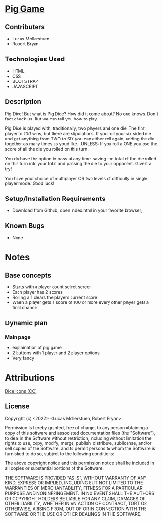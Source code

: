 # [Pig Game](https://oz-mollerstuen.github.io/pig-game)

## Contributers
* Lucas Mollerstuen
* Robert Bryan

## Technologies Used

* HTML
* CSS
* BOOTSTRAP
* JAVASCRIPT

## Description

Pig Dice! But what is Pig Dice? How did it come about? No one knows. Don't fact check us. But we can tell you how to play.

Pig Dice is played with, traditionally, two players and one die. The first player to *100* wins, but there are stipulations. If you roll your six sided die and get anything from TWO to SIX you can either roll again, adding the die together as many times as youd like...UNLESS: If you roll a ONE you ose the score of all the die you rolled on this turn.

You do have the option to pass at any time, saving the total of the die rolled on this turn into your total and passing the die to your opponent. Give it a try!

You have your choice of multiplayer OR two levels of difficulty in single player mode. Good luck!


## Setup/Installation Requirements

* Download from Github, open index.html in your favorite browser;

## Known Bugs

* None

# Notes
## Base concepts
* Starts with a player count select screen
* Each player has 2 scores
* Rolling a 1 clears the players current score
* When a player gets a score of 100 or more every other player gets a final chance

## Dynamic plan

### Main page
* explaination of pig game
* 2 buttons with 1 player and 2 player options
* Very fancy

# Attributions
[Dice icons (CC)](https://game-icons.net/tags/dice.html)

## License

Copyright (c) <2022> <Lucas Mollerstuen, Robert Bryan>

Permission is hereby granted, free of charge, to any person obtaining a copy
of this software and associated documentation files (the "Software"), to deal
in the Software without restriction, including without limitation the rights
to use, copy, modify, merge, publish, distribute, sublicense, and/or sell
copies of the Software, and to permit persons to whom the Software is
furnished to do so, subject to the following conditions:

The above copyright notice and this permission notice shall be included in all
copies or substantial portions of the Software.

THE SOFTWARE IS PROVIDED "AS IS", WITHOUT WARRANTY OF ANY KIND, EXPRESS OR
IMPLIED, INCLUDING BUT NOT LIMITED TO THE WARRANTIES OF MERCHANTABILITY,
FITNESS FOR A PARTICULAR PURPOSE AND NONINFRINGEMENT. IN NO EVENT SHALL THE
AUTHORS OR COPYRIGHT HOLDERS BE LIABLE FOR ANY CLAIM, DAMAGES OR OTHER
LIABILITY, WHETHER IN AN ACTION OF CONTRACT, TORT OR OTHERWISE, ARISING FROM,
OUT OF OR IN CONNECTION WITH THE SOFTWARE OR THE USE OR OTHER DEALINGS IN THE
SOFTWARE.